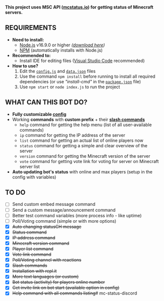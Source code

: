 **This project uses MSC API ([mcstatus.io](https://mcstatus.io)) for getting status of Minecraft servers.**

## REQUIREMENTS
- **Need to install:**
    - [Node.js](https://nodejs.org/en/about) v16.9.0 or higher *([download here](https://nodejs.org/en/download))*
    - [NPM](https://docs.npmjs.com/about-npm) (automatically installs with Node.js)
- **Recommended to:**
    - Install IDE for editing files ([Visual Studio Code](https://code.visualstudio.com/) recommended)
- **How to use?**
    1. Edit the [`config.js`](config.js) and [`data.json`](data.json) files
    2. Use the command `npm install` before running to install all required dependencies (or use *"install-cmd"* in the [`package.json`](package.json) file)
    3. Use `npm start` or `node index.js` to run the project

## WHAT CAN THIS BOT DO?

- **Fully customizable [config](config.js)**
- Working **commands** with **custom prefix** + their **[slash commands]((https://support.discord.com/hc/en-us/articles/1500000368501-Slash-Commands-FAQ))**
    - `help` command for getting the help menu (list of all user-available commands)
    - `ip` command for getting the IP address of the server
    - `list` command for getting an actual list of online players now
    - `status` command for getting a simple and clear overview of the server
    - `version` command for getting the Minecraft version of the server
    - `vote` command for getting vote link for voting for server on Minecraft server list
- **Auto updating bot's status** with online and max players (setup in the config with variables)

## TO DO

- [ ] Send custom embed message command
- [ ] Send a custom message/announcement command
- [ ] Better test command variables (more process info - like uptime)
- [ ] Poll/Voting command (simple or with more options)
- [x] <s>Auto changing statusCH message</s>
- [x] <s>Status command</s>
- [x] <s>IP address command</s>
- [x] <s>Minecraft version command</s>
- [x] <s>Player list command</s>
- [x] <s>Vote link command</s>
- [x] <s>Poll/Voting channel with reactions</s>
- [x] <s>Slash commands</s>
- [x] <s>Installation with repl.it</s>
- [x] <s>More text languages (or custom)</s>
- [x] <s>Bot status (activity) for players online number</s>
- [x] <s>Get invite link on bot start (available option in config)</s>
- [x] <s>Help command with all commands listing</s>#   m c - s t a t u s - d i s c o r d  
 